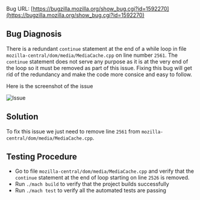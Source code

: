 Bug URL: [https://bugzilla.mozilla.org/show_bug.cgi?id=1592270](https://bugzilla.mozilla.org/show_bug.cgi?id=1592270)

## Bug Diagnosis
There is a redundant `continue` statement at the end of a while loop in file `mozilla-central/dom/media/MediaCache.cpp` on line number `2561`. The `continue` statement does not serve any purpose as it is at the very end of the loop so it must be removed as part of this issue. Fixing this bug will get rid of the redundancy and make the code more consice and easy to follow.


Here is the screenshot of the issue 

![Issue](https://github.com/gilltan97/gecko-dev/blob/fix/1592270/docs/Issue.png)

## Solution 
To fix this issue we just need to remove line `2561` from `mozilla-central/dom/media/MediaCache.cpp`.

## Testing Procedure 
- Go to file `mozilla-central/dom/media/MediaCache.cpp` and verify that the `continue` statement at the end of loop starting on line `2526` is removed.
- Run `./mach build` to verify that the project builds successfully 
- Run `./mach test` to verify all the automated tests are passing







